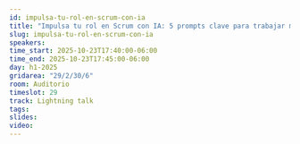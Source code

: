 ```yaml
---
id: impulsa-tu-rol-en-scrum-con-ia
title: "Impulsa tu rol en Scrum con IA: 5 prompts clave para trabajar mejor en equipo"
slug: impulsa-tu-rol-en-scrum-con-ia
speakers:
time_start: 2025-10-23T17:40:00-06:00
time_end: 2025-10-23T17:45:00-06:00
day: h1-2025
gridarea: "29/2/30/6"
room: Auditorio
timeslot: 29
track: Lightning talk
tags:
slides: 
video:
---
```

